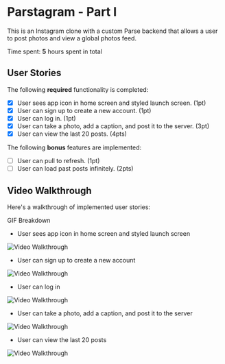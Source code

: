 # Parstagram - Part I

This is an Instagram clone with a custom Parse backend that allows a user to post photos and view a global photos feed.

Time spent: **5** hours spent in total

## User Stories

The following **required** functionality is completed:

- [x] User sees app icon in home screen and styled launch screen. (1pt)
- [x] User can sign up to create a new account. (1pt)
- [x] User can log in. (1pt)
- [x] User can take a photo, add a caption, and post it to the server. (3pt)
- [x] User can view the last 20 posts. (4pts)

The following **bonus** features are implemented:

- [ ] User can pull to refresh. (1pt)
- [ ] User can load past posts infinitely. (2pts)

## Video Walkthrough

Here's a walkthrough of implemented user stories:


GIF Breakdown

- User sees app icon in home screen and styled launch screen

<img src='https://im5.ezgif.com/tmp/ezgif-5-500844b4cc.gif' title='Video Walkthrough' width='' alt='Video Walkthrough' />

- User can sign up to create a new account

<img src='https://im5.ezgif.com/tmp/ezgif-5-30b691cb0d.gif' title='Video Walkthrough' width='' alt='Video Walkthrough' />

- User can log in

<img src='https://im5.ezgif.com/tmp/ezgif-5-b51d7dbcb6.gif' title='Video Walkthrough' width='' alt='Video Walkthrough' />

- User can take a photo, add a caption, and post it to the server

<img src='https://im5.ezgif.com/tmp/ezgif-5-7af53275b6.gif' title='Video Walkthrough' width='' alt='Video Walkthrough' />

- User can view the last 20 posts

<img src='https://im5.ezgif.com/tmp/ezgif-5-0562c4ee20.gif' title='Video Walkthrough' width='' alt='Video Walkthrough' />



